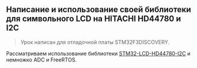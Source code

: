 ## Написание и использование своей библиотеки для символьного LCD на HITACHI HD44780 и I2C

> Урок написан для отладочной платы STM32F3DISCOVERY.

Рассматриваем использование библиотеки [STM32-LCD-HD44780-I2C](https://github.com/firebull/STM32-LCD-HD44780-I2C) и немножко ADC и FreeRTOS.
